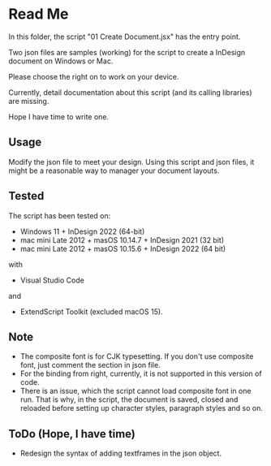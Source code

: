 # Read Me

In this folder, the script "01 Create Document.jsx" has the entry point.

Two json files are samples (working) for the script to create a InDesign document on Windows or Mac.

Please choose the right on to work on your device.



Currently, detail documentation about this script (and its calling libraries) are missing.

Hope I have time to write one.

## Usage
Modify the json file to meet your design. Using this script and json files, it might be a reasonable way to manager your document layouts.

## Tested

The script has been tested on:

* Windows 11 + InDesign 2022 (64-bit)
* mac mini Late 2012 + masOS 10.14.7 + InDesign 2021 (32 bit)
* mac mini Late 2012 + masOS 10.15.6 + InDesign 2022 (64 bit)

with 
* Visual Studio Code

and 
* ExtendScript Toolkit (excluded macOS 15).

## Note
* The composite font is for CJK typesetting.
If you don't use composite font, just comment the section in json file.
* For the binding from right, currently, it is not supported in this version of code.
* There is an issue, which the script cannot load composite font in one run. That is why, in the script, the document is saved, closed and reloaded before setting up character styles, paragraph styles and so on.

## ToDo (Hope, I have time)
* Redesign the syntax of adding textframes in the json object.
